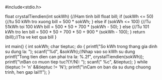 #include<stdio.h>

float crystalTiendien(int sokWh) {//Ham tinh bill
    float bill;
    if (sokWh <= 50) {//tu 50  kWh tro xuong
        bill = 500 * sokWh;
    } else if (sokWh <= 100) {//Tu 51kWh toi 100 kWh
        bill = 500 * 50 + 700 * (sokWh - 50);
    } else {//Tu 101 kWh tro len
        bill = 500 * 50 + 700 * 50 + 900 * (sokWh - 100);
    }
    return (bill);//Tra ve ket qua bill
}

int main() {
    int sokWh;
    char tieptuc;
    do {
        printf("So kWh trong thang gia dinh su dung la: ");
        scanf("%d", &sokWh);//Nhap vao so kWh su dung
        printf("Tong  tien dien can phai tra la: %.2f", crystalTiendien(sokWh));
        printf("\nBan co muon tiep tuc?(Y/N): ");
        scanf(" %c", &tieptuc);
    } while (tieptuc != 'n' &&tieptuc != 'N');
    printf("\nCam on  ban da su dung chuong trinh, hen gap lai!!!");
}
